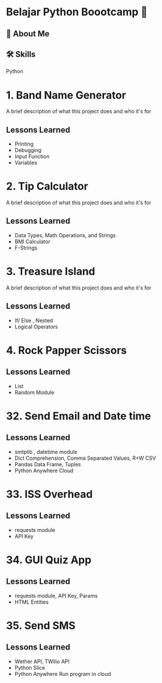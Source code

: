 
# Belajar Python Boootcamp 👋


## 🚀 About Me


## 🛠 Skills
Python


# 1. Band Name Generator

A brief description of what this project does and who it's for
## Lessons Learned

- Printing
- Debugging
- Input Function
- Variables


# 2. Tip Calculator

A brief description of what this project does and who it's for
## Lessons Learned

- Data Types, Math Operations, and Strings
- BMI Calculator
- F-Strings

# 3. Treasure Island

A brief description of what this project does and who it's for
## Lessons Learned

- If/ Else , Nested
- Logical Operators

# 4. Rock Papper Scissors

## Lessons Learned

- List
- Random Module

# 32. Send Email and Date time

## Lessons Learned

- smtplib , datetime module
- Dict Comprehension, Comma Separated Values, R+W CSV
- Pandas Data Frame, Tuples
- Python Anywhere Cloud

# 33. ISS Overhead

## Lessons Learned

- requests module
- API Key

# 34. GUI Quiz App

## Lessons Learned

- requests module, API Key, Params
- HTML Entities

# 35. Send SMS

## Lessons Learned

- Wether API, TWilio API
- Python Slice
- Python Anywhere Run program in cloud